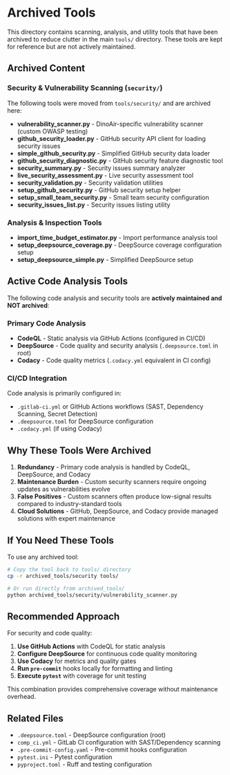 # Archived Tools

This directory contains scanning, analysis, and utility tools that have been archived to reduce clutter in the main `tools/` directory. These tools are kept for reference but are not actively maintained.

## Archived Content

### Security & Vulnerability Scanning (`security/`)

The following tools were moved from `tools/security/` and are archived here:

- **vulnerability_scanner.py** - DinoAir-specific vulnerability scanner (custom OWASP testing)
- **github_security_loader.py** - GitHub security API client for loading security issues
- **simple_github_security.py** - Simplified GitHub security data loader
- **github_security_diagnostic.py** - GitHub security feature diagnostic tool
- **security_summary.py** - Security issues summary analyzer
- **live_security_assessment.py** - Live security assessment tool
- **security_validation.py** - Security validation utilities
- **setup_github_security.py** - GitHub security setup helper
- **setup_small_team_security.py** - Small team security configuration
- **security_issues_list.py** - Security issues listing utility

### Analysis & Inspection Tools

- **import_time_budget_estimator.py** - Import performance analysis tool
- **setup_deepsource_coverage.py** - DeepSource coverage configuration setup
- **setup_deepsource_simple.py** - Simplified DeepSource setup

## Active Code Analysis Tools

The following code analysis and security tools are **actively maintained and NOT archived**:

### Primary Code Analysis
- **CodeQL** - Static analysis via GitHub Actions (configured in CI/CD)
- **DeepSource** - Code quality and security analysis (`.deepsource.toml` in root)
- **Codacy** - Code quality metrics (`.codacy.yml` equivalent in CI config)

### CI/CD Integration
Code analysis is primarily configured in:
- `.gitlab-ci.yml` or GitHub Actions workflows (SAST, Dependency Scanning, Secret Detection)
- `.deepsource.toml` for DeepSource configuration
- `.codacy.yml` (if using Codacy)

## Why These Tools Were Archived

1. **Redundancy** - Primary code analysis is handled by CodeQL, DeepSource, and Codacy
2. **Maintenance Burden** - Custom security scanners require ongoing updates as vulnerabilities evolve
3. **False Positives** - Custom scanners often produce low-signal results compared to industry-standard tools
4. **Cloud Solutions** - GitHub, DeepSource, and Codacy provide managed solutions with expert maintenance

## If You Need These Tools

To use any archived tool:

```bash
# Copy the tool back to tools/ directory
cp -r archived_tools/security tools/

# Or run directly from archived_tools/
python archived_tools/security/vulnerability_scanner.py
```

## Recommended Approach

For security and code quality:

1. **Use GitHub Actions** with CodeQL for static analysis
2. **Configure DeepSource** for continuous code quality monitoring
3. **Use Codacy** for metrics and quality gates
4. **Run `pre-commit`** hooks locally for formatting and linting
5. **Execute `pytest`** with coverage for unit testing

This combination provides comprehensive coverage without maintenance overhead.

## Related Files

- `.deepsource.toml` - DeepSource configuration (root)
- `comp_ci.yml` - GitLab CI configuration with SAST/Dependency scanning
- `.pre-commit-config.yaml` - Pre-commit hooks configuration
- `pytest.ini` - Pytest configuration
- `pyproject.toml` - Ruff and testing configuration
